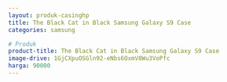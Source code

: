 ```yaml
---
layout: produk-casinghp
title: The Black Cat in Black Samsung Galaxy S9 Case
categories: samsung

# Produk
product-title: The Black Cat in Black Samsung Galaxy S9 Case
image-drive: 1GjCXpuOSGln92-eNbs6OxmV8Wu3VoPfc
harga: 90000
---
```

